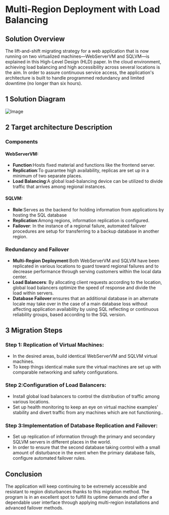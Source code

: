 
# Multi-Region Deployment with Load Balancing
## Solution Overview
The lift-and-shift migrating strategy for a web application that is now running on two virtualized machines—WebServerVM and SQLVM—is explained in this High-Level Design (HLD) paper. In the cloud environment, achieving load balancing and high accessibility across several locations is the aim. In order to assure continuous service access, the application's architecture is built to handle programmed redundancy and limited downtime (no longer than six hours).
## 1 Solution Diagram
![Image](https://github.com/user-attachments/assets/1b83a782-10e7-428c-8aa0-89b246c09bf2)
## 2 Target architecture Description
### Components
#### WebServerVM:
- **Function**:Hosts fixed material and functions like the frontend server.
- **Replication**:To guarantee high availability, replicas are set up in a minimum of two separate places.
- **Load Balancing**:A global load-balancing device can be utilized to divide traffic that arrives among regional instances.

#### SQLVM:
- **Role**:Serves as the backend for holding information from applications by hosting the SQL database
- **Replication**:Among regions, information replication is configured.
- **Failover**: In the instance of a regional failure, automated failover procedures are setup for transferring to a backup database in another region.

### Redundancy and Failover

- **Multi-Region Deployment**:Both WebServerVM and SQLVM have been replicated in various locations to guard toward regional failures and to decrease performance through serving customers within the local data center.
- **Load Balancers**: By allocating client requests according to the location, global load balancers optimize the speed of response and divide the load within servers.
- **Database Failover**:ensures that an additional database in an alternate locale may take over in the case of a main database loss without affecting application availability by using SQL reflecting or continuous reliability groups, based according to the SQL version.


## 3 Migration Steps

### Step 1: Replication of Virtual Machines:
- In the desired areas, build identical WebServerVM and SQLVM virtual machines.
- To keep things identical make sure the virtual machines are set up with comparable networking and safety configurations.
### Step 2:Configuration of Load Balancers:
- Install global load balancers to control the distribution of traffic among various locations.
- Set up health monitoring to keep an eye on virtual machine examples' stability and divert traffic from any machines which are not functioning..
### Step 3:Implementation of Database Replication and Failover:
-  Set up replication of information through the primary and secondary SQLVM servers in different places in the world.
-  In order to ensure that the second database taking control with a small amount of disturbance in the event when the primary database fails, configure automated failover rules.
## Conclusion
The application will keep continuing to be extremely accessible and resistant to region disturbances thanks to this migration method. The program is in an excellent spot to fulfill its uptime demands and offer a dependable user interface through applying multi-region installations and advanced failover methods.

  

